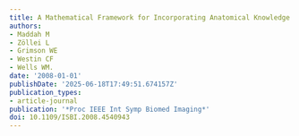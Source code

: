 ```yaml
---
title: A Mathematical Framework for Incorporating Anatomical Knowledge in DT-MRI Analysis
authors:
- Maddah M
- Zöllei L
- Grimson WE
- Westin CF
- Wells WM.
date: '2008-01-01'
publishDate: '2025-06-18T17:49:51.674157Z'
publication_types:
- article-journal
publication: '*Proc IEEE Int Symp Biomed Imaging*'
doi: 10.1109/ISBI.2008.4540943
---
```

